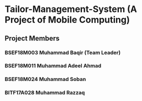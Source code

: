 # Tailor-Management-System (A Project of Mobile Computing)
## Project Members
### BSEF18M003 Muhammad Baqir (Team Leader)
### BSEF18M011 Muhammad Adeel Ahmad
### BSEF18M024 Muhammad Soban
### BITF17A028 Muhammad Razzaq
